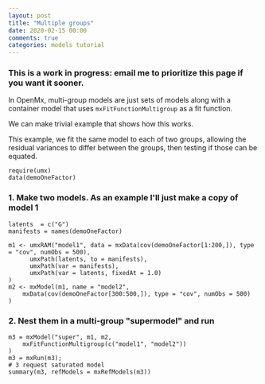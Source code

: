 ```yaml
---
layout: post
title: "Multiple groups"
date: 2020-02-15 00:00
comments: true
categories: models tutorial
---
```


### This is a work in progress: email me to prioritize this page if you want it sooner.

In OpenMx, multi-group models are just sets of models along with a container model that uses `mxFitFunctionMultigroup` 
as a fit function.

We can make trivial example that shows how this works.

This example, we fit the same model to each of two groups, allowing the residual variances to differ between the groups, then testing if those can be equated.

```splus
require(umx)
data(demoOneFactor)
```

### 1. Make two models. As an example I'll just make a copy of model 1

```splus
latents  = c("G")
manifests = names(demoOneFactor)

m1 <- umxRAM("model1", data = mxData(cov(demoOneFactor[1:200,]), type = "cov", numObs = 500),
      umxPath(latents, to = manifests),
      umxPath(var = manifests),
      umxPath(var = latents, fixedAt = 1.0)
)
m2 <- mxModel(m1, name = "model2",
	mxData(cov(demoOneFactor[300:500,]), type = "cov", numObs = 500)
)
```

### 2. Nest them in a multi-group "supermodel" and run

```splus
m3 = mxModel("super", m1, m2, 
	mxFitFunctionMultigroup(c("model1", "model2"))
)
m3 = mxRun(m3);
# 3 request saturated model
summary(m3, refModels = mxRefModels(m3))
```

